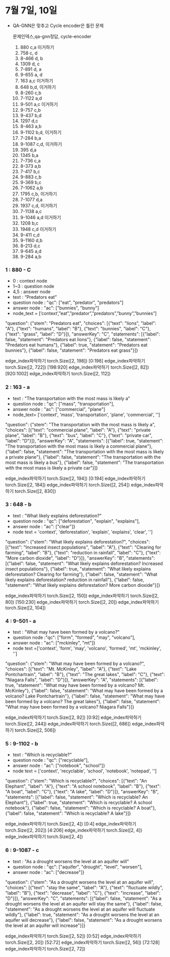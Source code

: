 # 7월 7일, 10일

- QA-GNN은 맞추고 Cycle encoder은 틀린 문제
    
    문제인덱스,qa-gnn정답, cycle-encoder
    
    1. 880 c,a 이거하기
    2. 758 c, d
    3. 8-466 d, b
    4. 1309 d, c
    5. 7-891 d, a
    6. 9-655 a, d
    7. 163 a,c 이거하기
    8. 648 b,d, 이거하기
    9. 8-260 c,b 
    10. 7-1122 a,d
    11. 9-501 a,c 이거하기
    12. 9-757 c,b
    13. 9-437 b,d
    14. 1297 d,c
    15. 8-463 a,b
    16. 9-1102 b,d, 이거하기
    17. 7-284 b,a
    18. 9-1087 c,d, 이거하기
    19. 395 d,a
    20. 1345 b,a
    21. 7-736 c,a 
    22. 8-373 a,b
    23. 7-417 b,c
    24. 9-883 c,b
    25. 9-369 b,c
    26. 7-1062 a,b
    27. 1795 c,b, 이거하기
    28. 7-1077 d,a
    29. 1937 c,d, 이거하기
    30. 7-1138 a,c
    31. 9-1046 a,d 이거하기
    32. 1208 b,c 
    33. 1948 c,d 이거하기
    34. 9-411 c,d
    35. 9-1160 d,b
    36. 8-213 d,c
    37. 9-645 a,d
    38. 9-284 a,b

### 1 : 880 - C

- 0 : context node
- 1~3 : question node
- 4,5 : answer node
- text : “Predators eat”
- question node : "qc": ["eat", "predator", "predators"]
- answer node : "ac": ["bunnies", "bunny"]
- node_text = [’context’,”eat”,”predator”,”predators”,”bunny”,”bunnies”]

"question": {"stem": "Predators eat", "choices": [{"text": "lions", "label": "A"}, {"text": "humans", "label": "B"}, {"text": "bunnies", "label": "C"}, {"text": "grass", "label": "D"}]}, "answerKey": "C", "statements": [{"label": false, "statement": "Predators eat lions"}, {"label": false, "statement": "Predators eat humans"}, {"label": true, "statement": "Predators eat bunnies"}, {"label": false, "statement": "Predators eat grass"}]}

edge_index파악하기 torch.Size([2, 198]) [0:198]
edge_index파악하기 torch.Size([2, 722]) [198:920]
edge_index파악하기 torch.Size([2, 82]) [920:1002]
edge_index파악하기 torch.Size([2, 112])

### 2 : 163 - a

- text : "The transportation with the most mass is likely a"
- question node : "qc": ["mass", "transportation"],
- answer node : "ac": ["commercial", "plane"]
- node_text= ['context', 'mass', 'transportation', 'plane', 'commercial', '']

"question": {"stem": "The transportation with the most mass is likely a", "choices": [{"text": "commercial plane", "label": "A"}, {"text": "private plane", "label": "B"}, {"text": "bus", "label": "C"}, {"text": "private car", "label": "D"}]}, "answerKey": "A", "statements": [{"label": true, "statement": "The transportation with the most mass is likely a commercial plane"}, {"label": false, "statement": "The transportation with the most mass is likely a private plane"}, {"label": false, "statement": "The transportation with the most mass is likely a bus"}, {"label": false, "statement": "The transportation with the most mass is likely a private car"}]}

edge_index파악하기 torch.Size([2, 194]) [0:194]
edge_index파악하기 torch.Size([2, 184])
edge_index파악하기 torch.Size([2, 254])
edge_index파악하기 torch.Size([2, 830])

### 3 : 648 - b

- text : "What likely explains deforestation?"
- question node : "qc": ["deforestation", "explain", "explains"],
- answer node : "ac": ["clear"]}
- node text = 'context', 'deforestation', 'explain', 'explains', 'clear', '']

"question": {"stem": "What likely explains deforestation?", "choices": [{"text": "Increased insect populations", "label": "A"}, {"text": "Clearing for farming", "label": "B"}, {"text": "reduction in rainfall", "label": "C"}, {"text": "More carbon dioxide", "label": "D"}]}, "answerKey": "B", "statements": [{"label": false, "statement": "What likely explains deforestation? Increased insect populations"}, {"label": true, "statement": "What likely explains deforestation? Clearing for farming"}, {"label": false, "statement": "What likely explains deforestation? reduction in rainfall"}, {"label": false, "statement": "What likely explains deforestation? More carbon dioxide"}]}

edge_index파악하기 torch.Size([2, 150])
edge_index파악하기 torch.Size([2, 80]) [150:230]
edge_index파악하기 torch.Size([2, 20])
edge_index파악하기 torch.Size([2, 104])

### 4 : 9-501 - a

- text : "What may have been formed by a volcano?"
- question node :"qc": ["form", "formed", "may", "volcano"],
- answer node : "ac": ["mckinley", "mt"]}
- node text =['context', 'form', 'may', 'volcano', 'formed', 'mt', 'mckinley', '']

"question": {"stem": "What may have been formed by a volcano?", "choices": [{"text": "Mt. McKinley", "label": "A"}, {"text": "Lake Pontchartrain", "label": "B"}, {"text": "The great lakes", "label": "C"}, {"text": "Niagara Falls", "label": "D"}]}, "answerKey": "A", "statements": [{"label": true, "statement": "What may have been formed by a volcano? Mt. McKinley"}, {"label": false, "statement": "What may have been formed by a volcano? Lake Pontchartrain"}, {"label": false, "statement": "What may have been formed by a volcano? The great lakes"}, {"label": false, "statement": "What may have been formed by a volcano? Niagara Falls"}]}

edge_index파악하기 torch.Size([2, 92]) [0:92]
edge_index파악하기 torch.Size([2, 244])
edge_index파악하기 torch.Size([2, 686])
edge_index파악하기 torch.Size([2, 506])

### 5 : 9-1102 - b

- text : "Which is recyclable?"
- question node : "qc": ["recyclable"],
- answer node : "ac": ["notebook", "school"]}
- node text = ['context', 'recyclable', 'school', 'notebook', 'notepad', '']

"question": {"stem": "Which is recyclable?", "choices": [{"text": "An Elephant", "label": "A"}, {"text": "A school notebook", "label": "B"}, {"text": "A boat", "label": "C"}, {"text": "A lake", "label": "D"}]}, "answerKey": "B", "statements": [{"label": false, "statement": "Which is recyclable? An Elephant"}, {"label": true, "statement": "Which is recyclable? A school notebook"}, {"label": false, "statement": "Which is recyclable? A boat"}, {"label": false, "statement": "Which is recyclable? A lake"}]}

edge_index파악하기 torch.Size([2, 4]) [0:4]
edge_index파악하기 torch.Size([2, 202]) [4:206]
edge_index파악하기 torch.Size([2, 4])
edge_index파악하기 torch.Size([2, 4])

### 6 : 9-1087 - c

- text : "As a drought worsens the level at an aquifer will"
- question node : "qc": ["aquifer", "drought", "level", "worsen"],
- answer node : "ac": ["decrease"]}

"question": {"stem": "As a drought worsens the level at an aquifer will", "choices": [{"text": "stay the same", "label": "A"}, {"text": "fluctuate wildly", "label": "B"}, {"text": "decrease", "label": "C"}, {"text": "increase", "label": "D"}]}, "answerKey": "C", "statements": [{"label": false, "statement": "As a drought worsens the level at an aquifer will stay the same"}, {"label": false, "statement": "As a drought worsens the level at an aquifer will fluctuate wildly"}, {"label": true, "statement": "As a drought worsens the level at an aquifer will decrease"}, {"label": false, "statement": "As a drought worsens the level at an aquifer will increase"}]}

edge_index파악하기 torch.Size([2, 52]) [0:52]
edge_index파악하기 torch.Size([2, 20]) [52:72]
edge_index파악하기 torch.Size([2, 56]) [72:128]
edge_index파악하기 torch.Size([2, 72])